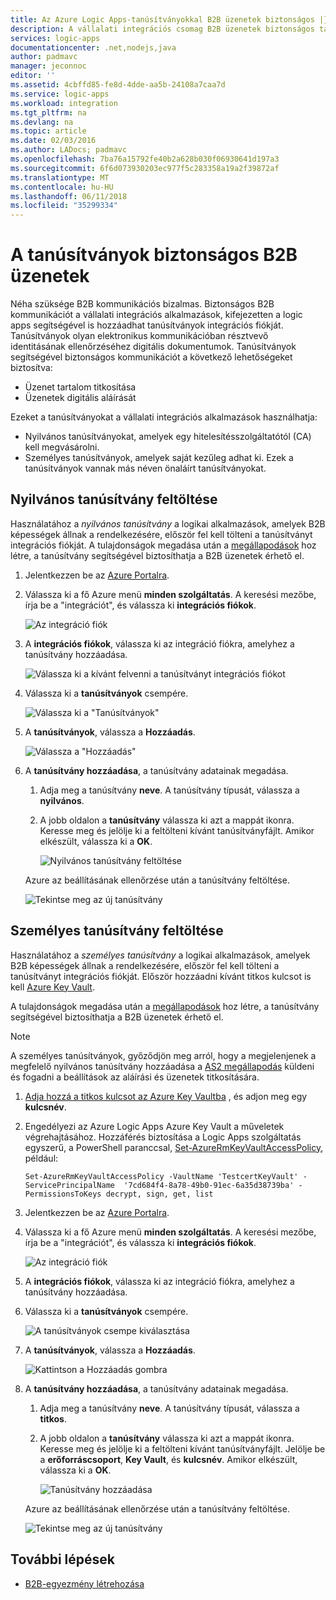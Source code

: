 ```yaml
---
title: Az Azure Logic Apps-tanúsítványokkal B2B üzenetek biztonságos |} Microsoft Docs
description: A vállalati integrációs csomag B2B üzenetek biztonságos tanúsítványok hozzáadása
services: logic-apps
documentationcenter: .net,nodejs,java
author: padmavc
manager: jeconnoc
editor: ''
ms.assetid: 4cbffd85-fe8d-4dde-aa5b-24108a7caa7d
ms.service: logic-apps
ms.workload: integration
ms.tgt_pltfrm: na
ms.devlang: na
ms.topic: article
ms.date: 02/03/2016
ms.author: LADocs; padmavc
ms.openlocfilehash: 7ba76a15792fe40b2a628b030f06930641d197a3
ms.sourcegitcommit: 6f6d073930203ec977f5c283358a19a2f39872af
ms.translationtype: MT
ms.contentlocale: hu-HU
ms.lasthandoff: 06/11/2018
ms.locfileid: "35299334"
---
```

# <a name="secure-b2b-messages-with-certificates"></a>A tanúsítványok biztonságos B2B üzenetek

Néha szüksége B2B kommunikációs bizalmas. Biztonságos B2B kommunikációt a vállalati integrációs alkalmazások, kifejezetten a logic apps segítségével is hozzáadhat tanúsítványok integrációs fiókját. Tanúsítványok olyan elektronikus kommunikációban résztvevő identitásának ellenőrzéséhez digitális dokumentumok.
Tanúsítványok segítségével biztonságos kommunikációt a következő lehetőségeket biztosítva:

* Üzenet tartalom titkosítása
* Üzenetek digitális aláírását  

Ezeket a tanúsítványokat a vállalati integrációs alkalmazások használhatja:

* Nyilvános tanúsítványokat, amelyek egy hitelesítésszolgáltatótól (CA) kell megvásárolni.
* Személyes tanúsítványok, amelyek saját kezűleg adhat ki. Ezek a tanúsítványok vannak más néven önaláírt tanúsítványokat.

## <a name="upload-a-public-certificate"></a>Nyilvános tanúsítvány feltöltése

Használatához a *nyilvános tanúsítvány* a logikai alkalmazások, amelyek B2B képességek állnak a rendelkezésére, először fel kell tölteni a tanúsítványt integrációs fiókját. A tulajdonságok megadása után a [megállapodások](logic-apps-enterprise-integration-agreements.md) hoz létre, a tanúsítvány segítségével biztosíthatja a B2B üzenetek érhető el.

1. Jelentkezzen be az [Azure Portalra](https://portal.azure.com).

2. Válassza ki a fő Azure menü **minden szolgáltatás**. A keresési mezőbe, írja be a "integrációt", és válassza ki **integrációs fiókok**.

   ![Az integráció fiók](media/logic-apps-enterprise-integration-certificates/overview-1.png)  

3. A **integrációs fiókok**, válassza ki az integráció fiókra, amelyhez a tanúsítvány hozzáadása.

   ![Válassza ki a kívánt felvenni a tanúsítványt integrációs fiókot](media/logic-apps-enterprise-integration-certificates/overview-3.png)  

4. Válassza ki a **tanúsítványok** csempére.  

   ![Válassza ki a "Tanúsítványok"](media/logic-apps-enterprise-integration-certificates/certificate-1.png)

5. A **tanúsítványok**, válassza a **Hozzáadás**.

   ![Válassza a "Hozzáadás"](media/logic-apps-enterprise-integration-certificates/certificate-2.png)

6. A **tanúsítvány hozzáadása**, a tanúsítvány adatainak megadása.
   
   1. Adja meg a tanúsítvány **neve**. A tanúsítvány típusát, válassza a **nyilvános**.

   2. A jobb oldalon a **tanúsítvány** válassza ki azt a mappát ikonra. 
   Keresse meg és jelölje ki a feltölteni kívánt tanúsítványfájlt. 
   Amikor elkészült, válassza ki a **OK**.

      ![Nyilvános tanúsítvány feltöltése](media/logic-apps-enterprise-integration-certificates/certificate-3.png)

   Azure az beállításának ellenőrzése után a tanúsítvány feltöltése.

   ![Tekintse meg az új tanúsítvány](media/logic-apps-enterprise-integration-certificates/certificate-4.png) 

## <a name="upload-a-private-certificate"></a>Személyes tanúsítvány feltöltése

Használatához a *személyes tanúsítvány* a logikai alkalmazások, amelyek B2B képességek állnak a rendelkezésére, először fel kell tölteni a tanúsítványt integrációs fiókját. Először hozzáadni kívánt titkos kulcsot is kell [Azure Key Vault](../key-vault/key-vault-get-started.md). 

A tulajdonságok megadása után a [megállapodások](logic-apps-enterprise-integration-agreements.md) hoz létre, a tanúsítvány segítségével biztosíthatja a B2B üzenetek érhető el.

> [!NOTE]
> A személyes tanúsítványok, győződjön meg arról, hogy a megjelenjenek a megfelelő nyilvános tanúsítvány hozzáadása a [AS2 megállapodás](logic-apps-enterprise-integration-as2.md) küldeni és fogadni a beállítások az aláírási és üzenetek titkosítására.

1. [Adja hozzá a titkos kulcsot az Azure Key Vaultba](../key-vault/key-vault-get-started.md#add) , és adjon meg egy **kulcsnév**.
   
2. Engedélyezi az Azure Logic Apps Azure Key Vault a műveletek végrehajtásához. Hozzáférés biztosítása a Logic Apps szolgáltatás egyszerű, a PowerShell paranccsal, [Set-AzureRmKeyVaultAccessPolicy](https://docs.microsoft.com/powershell/module/azurerm.keyvault/set-azurermkeyvaultaccesspolicy), például:

   `Set-AzureRmKeyVaultAccessPolicy -VaultName 'TestcertKeyVault' -ServicePrincipalName 
   '7cd684f4-8a78-49b0-91ec-6a35d38739ba' -PermissionsToKeys decrypt, sign, get, list`
 
3. Jelentkezzen be az [Azure Portalra](https://portal.azure.com).

4. Válassza ki a fő Azure menü **minden szolgáltatás**. A keresési mezőbe, írja be a "integrációt", és válassza ki **integrációs fiókok**.

   ![Az integráció fiók](media/logic-apps-enterprise-integration-certificates/overview-1.png) 

5. A **integrációs fiókok**, válassza ki az integráció fiókra, amelyhez a tanúsítvány hozzáadása.

6. Válassza ki a **tanúsítványok** csempére.  

   ![A tanúsítványok csempe kiválasztása](media/logic-apps-enterprise-integration-certificates/certificate-1.png)

7. A **tanúsítványok**, válassza a **Hozzáadás**.   

   ![Kattintson a Hozzáadás gombra](media/logic-apps-enterprise-integration-certificates/certificate-2.png)

8. A **tanúsítvány hozzáadása**, a tanúsítvány adatainak megadása.
   
   1. Adja meg a tanúsítvány **neve**. A tanúsítvány típusát, válassza a **titkos**.

   2. A jobb oldalon a **tanúsítvány** válassza ki azt a mappát ikonra. 
   Keresse meg és jelölje ki a feltölteni kívánt tanúsítványfájlt. 
   Jelölje be a **erőforráscsoport**, **Key Vault**, és **kulcsnév**. 
   Amikor elkészült, válassza ki a **OK**.

      ![Tanúsítvány hozzáadása](media/logic-apps-enterprise-integration-certificates/privatecertificate-1.png)

   Azure az beállításának ellenőrzése után a tanúsítvány feltöltése.

   ![Tekintse meg az új tanúsítvány](media/logic-apps-enterprise-integration-certificates/privatecertificate-2.png)

## <a name="next-steps"></a>További lépések

* [B2B-egyezmény létrehozása](logic-apps-enterprise-integration-agreements.md)

